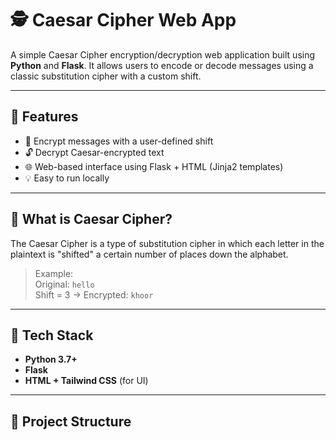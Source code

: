 # 🕵️ Caesar Cipher Web App

A simple Caesar Cipher encryption/decryption web application built using **Python** and **Flask**. It allows users to encode or decode messages using a classic substitution cipher with a custom shift.

---

## 🚀 Features

- 🔐 Encrypt messages with a user-defined shift
- 🔓 Decrypt Caesar-encrypted text
- 🌐 Web-based interface using Flask + HTML (Jinja2 templates)
- 💡 Easy to run locally

---

## 🧠 What is Caesar Cipher?

The Caesar Cipher is a type of substitution cipher in which each letter in the plaintext is "shifted" a certain number of places down the alphabet.

> Example:  
> Original: `hello`  
> Shift = 3 → Encrypted: `khoor`

---

## 🧰 Tech Stack

- **Python 3.7+**
- **Flask**
- **HTML + Tailwind CSS** (for UI)

---

## 📁 Project Structure

